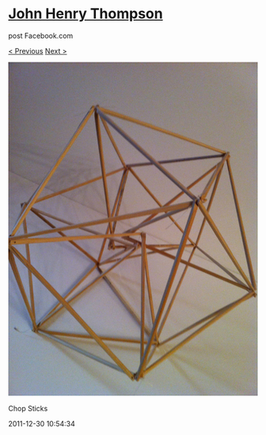# [John Henry Thompson](../README.md)
post Facebook.com

[< Previous](2011-12-30-7.md) [Next >](2011-12-30-9.md)

[![](../media/2011-12-30/Chop-Sticks-5.jpg)](../README.md)

Chop Sticks

2011-12-30 10:54:34